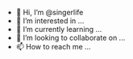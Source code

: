 - 👋 Hi, I’m @singerlife
- 👀 I’m interested in ...
- 🌱 I’m currently learning ...
- 💞️ I’m looking to collaborate on ...
- 📫 How to reach me ...

<!---
singerlife/singerlife is a ✨ special ✨ repository because its `README.md` (this file) appears on your GitHub profile.
You can click the Preview link to take a look at your changes.
--->

